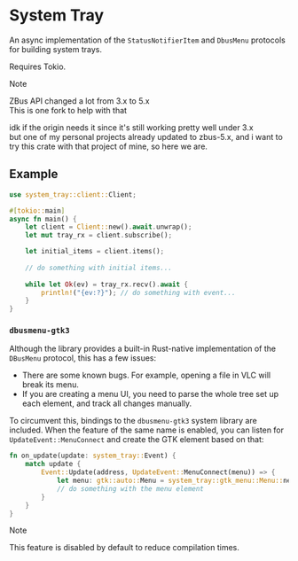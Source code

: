 # System Tray

An async implementation of the `StatusNotifierItem` and `DbusMenu` protocols for building system trays.

Requires Tokio.

> [!NOTE]
>
> ZBus API changed a lot from 3.x to 5.x  
> This is one fork to help with that
>
> idk if the origin needs it since it's still working pretty well under 3.x  
> but one of my personal projects already updated to zbus-5.x, and i want to try this crate with that project of mine, so here we are.


## Example

```rust
use system_tray::client::Client;

#[tokio::main]
async fn main() {
    let client = Client::new().await.unwrap();
    let mut tray_rx = client.subscribe();

    let initial_items = client.items();
    
    // do something with initial items...
    
    while let Ok(ev) = tray_rx.recv().await {
        println!("{ev:?}"); // do something with event...
    }
}
```

### `dbusmenu-gtk3`

Although the library provides a built-in Rust-native implementation of the `DBusMenu` protocol,
this has a few issues:

- There are some known bugs. For example, opening a file in VLC will break its menu.
- If you are creating a menu UI, you need to parse the whole tree set up each element, and track all changes manually.

To circumvent this, bindings to the `dbusmenu-gtk3` system library are included. 
When the feature of the same name is enabled, you can listen for `UpdateEvent::MenuConnect`
and create the GTK element based on that:

```rust
fn on_update(update: system_tray::Event) {
    match update {
        Event::Update(address, UpdateEvent::MenuConnect(menu)) => {
            let menu: gtk::auto::Menu = system_tray::gtk_menu::Menu::new(&address, &menu);
            // do something with the menu element
        }
    }
}
```

> [!NOTE]
> This feature is disabled by default to reduce compilation times.
